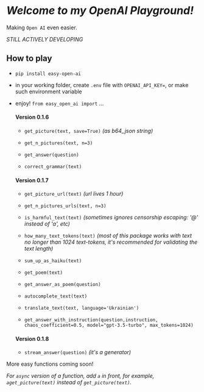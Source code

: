 # _Welcome to my OpenAI Playground!_

Making `Open AI` even easier.

_STILL ACTIVELY DEVELOPING_

## How to play

- `pip install easy-open-ai`
- in your working folder, create `.env` file with `OPENAI_API_KEY=`, or make such environment variable
- enjoy! `from easy_open_ai import` ...

  #### Version 0.1.6

  + `get_picture(text, save=True)` *(as b64_json string)*
  + `get_n_pictures(text, n=3)`
  
  + `get_answer(question)`
  + `correct_grammar(text)`

  #### Version 0.1.7

  + `get_picture_url(text)` *(url lives 1 hour)*
  + `get_n_pictures_urls(text, n=3)`

  + `is_harmful_text(text)` *(sometimes ignores censorship escaping: '@' instead of 'a', etc)*
  + `how_many_text_tokens(text)` *(most of this package works with text no longer than 1024 text-tokens, it's recommended for validating the text length)*
  
  + `sum_up_as_haiku(text)`
  + `get_poem(text)`
  + `get_answer_as_poem(question)`
  + `autocomplete_text(text)`
  
  + `translate_text(text, language='Ukrainian')`
  + `get_answer_with_instruction(question,instruction,
            chaos_coefficient=0.5,
            model="gpt-3.5-turbo",
            max_tokens=1024)`

  #### Version 0.1.8

  + `stream_answer(question)` *(it's a generator)*

More easy functions coming soon!

_For `async` version of a function, add `a` in front, for example, `aget_picture(text)` instead of `get_picture(text)`._
